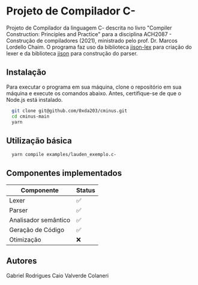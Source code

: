 # Projeto de Compilador C-

Projeto de Compilador da linguagem C- descrita no livro "Compiler Construction: Principles and Practice" para a disciplina ACH2087 - Construção de compiladores (2021), ministrado pelo prof. Dr. Marcos Lordello Chaim. O programa faz uso da biblioteca [jison-lex](https://github.com/zaach/jison-lex) para criação do lexer e da biblioteca [jison](https://github.com/lahmatiy/jison) para construção do parser.

## Instalação

Para executar o programa em sua máquina, clone o repositório em sua máquina e execute os comandos abaixo. Antes, certifique-se de que o Node.js está instalado.

```bash
  git clone git@github.com/0xda203/cminus.git
  cd cminus-main
  yarn
```

## Utilização básica

```bash
  yarn compile examples/lauden_exemplo.c-
```

## Componentes implementados

| Componente           | Status |
| -------------------- | ------ |
| Lexer                | ✅     |
| Parser               | ✅     |
| Analisador semântico | ✅     |
| Geração de Código    | ✅     |
| Otimização           | ❌     |

## Autores

Gabriel Rodrigues
Caio Valverde Colaneri

